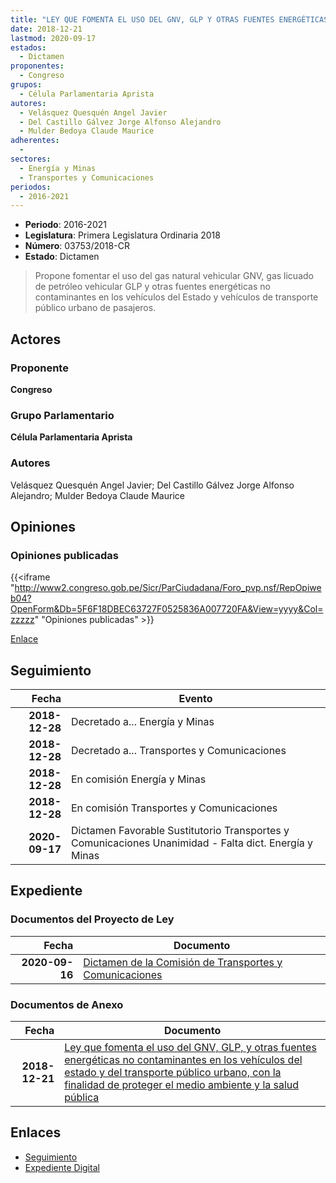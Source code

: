```yaml
---
title: "LEY QUE FOMENTA EL USO DEL GNV, GLP Y OTRAS FUENTES ENERGÉTICAS NO CONTAMINANTES EN LOS VEHÍCULOS DEL ESTADO Y DEL TRANSPORTE PÚBLICO URBANO. CON LA FINALIDAD DE PROTEGER EL MEDIO AMBIENTE Y LA SALUD PÚBLICA."
date: 2018-12-21
lastmod: 2020-09-17
estados: 
  - Dictamen
proponentes: 
  - Congreso
grupos: 
  - Célula Parlamentaria Aprista
autores: 
  - Velásquez Quesquén Angel Javier
  - Del Castillo Gálvez Jorge Alfonso Alejandro
  - Mulder Bedoya Claude Maurice
adherentes: 
  - 
sectores: 
  - Energía y Minas
  - Transportes y Comunicaciones
periodos: 
  - 2016-2021
---
```


- **Periodo**: 2016-2021
- **Legislatura**: Primera Legislatura Ordinaria 2018
- **Número**: 03753/2018-CR
- **Estado**: Dictamen

> Propone fomentar el uso del gas natural vehicular GNV, gas licuado de petróleo vehicular GLP y otras fuentes energéticas no contaminantes en los vehículos del Estado y vehículos de transporte público urbano de pasajeros.


## Actores

### Proponente

**Congreso**

### Grupo Parlamentario

**Célula Parlamentaria Aprista**

### Autores

Velásquez Quesquén Angel Javier; Del Castillo Gálvez Jorge Alfonso Alejandro; Mulder Bedoya Claude Maurice


## Opiniones

### Opiniones publicadas

{{<iframe "http://www2.congreso.gob.pe/Sicr/ParCiudadana/Foro_pvp.nsf/RepOpiweb04?OpenForm&Db=5F6F18DBEC63727F0525836A007720FA&View=yyyy&Col=zzzzz" "Opiniones publicadas" >}}

[Enlace](http://www2.congreso.gob.pe/Sicr/ParCiudadana/Foro_pvp.nsf/RepOpiweb04?OpenForm&Db=5F6F18DBEC63727F0525836A007720FA&View=yyyy&Col=zzzzz)

## Seguimiento

| Fecha | Evento |
|------:|--------|
| **2018-12-28** | Decretado a... Energía y Minas|
| **2018-12-28** | Decretado a... Transportes y Comunicaciones|
| **2018-12-28** | En comisión Energía y Minas|
| **2018-12-28** | En comisión Transportes y Comunicaciones|
| **2020-09-17** | Dictamen Favorable Sustitutorio Transportes y Comunicaciones Unanimidad - Falta dict. Energía y Minas|


## Expediente


### Documentos del Proyecto de Ley

| Fecha | Documento |
|------:|--------|
| **2020-09-16** | [Dictamen de la Comisión de Transportes y Comunicaciones](http://www.leyes.congreso.gob.pe/Documentos/2016_2021/Dictamenes/Proyectos_de_Ley/03753DC23MAY20200916.pdf) |

### Documentos de Anexo

| Fecha | Documento |
|------:|--------|
| **2018-12-21** | [Ley que fomenta el uso del GNV, GLP, y otras fuentes energéticas no contaminantes en los vehículos del estado y del transporte público urbano, con la finalidad de proteger el medio ambiente y la salud pública](http://www.leyes.congreso.gob.pe/Documentos/2016_2021/Proyectos_de_Ley_y_de_Resoluciones_Legislativas/PL0375120181221.pdf) |

## Enlaces 

- [Seguimiento](http://www2.congreso.gob.pe/Sicr/TraDocEstProc/CLProLey2016.nsf/f7fff46988ca05b1052578e100829cc7/ba723d9cb2c004840525836a0065b838?OpenDocument)
- [Expediente Digital](http://www2.congreso.gob.pe/Sicr/TraDocEstProc/CLProLey2016.nsf/f7fff46988ca05b1052578e100829cc7/ba723d9cb2c004840525836a0065b838?OpenDocument&Click=05257FB7005EB655.eb71d0cf91d8294e05256cdf006b5706/$Body/0.1C6C)
